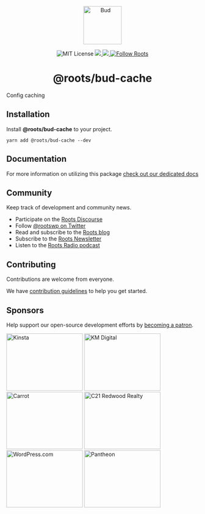 <p align="center">
  <img alt="Bud" src="https://cdn.roots.io/app/uploads/logo-bud.svg" height="100" />
</p>

<p align="center">
  <img
    alt="MIT License"
    src="https://img.shields.io/github/license/roots/bud?color=%23525ddc&style=flat-square"
  />
  <a href="https://www.npmjs.com/package/@roots/bud">
    <img src="https://img.shields.io/npm/v/@roots/bud.svg?color=%23525ddc&style=flat-square" />
  </a>
  <a href="https://codecov.io/gh/roots/bud">
    <img src="https://codecov.io/gh/roots/bud/branch/next/graph/badge.svg?token=DRJ28OD8XD" />
  </a>
  <a href="https://twitter.com/rootswp">
    <img
      alt="Follow Roots"
      src="https://img.shields.io/twitter/follow/rootswp.svg?color=%23525ddc&style=flat-square"
    />
  </a>
</p>

<h1 align="center">
  <strong>@roots/bud-cache</strong>
</h1>

Config caching

## Installation

Install **@roots/bud-cache** to your project.

```shell
yarn add @roots/bud-cache --dev
```

## Documentation

For more information on utilizing this package [check out our dedicated docs](https://budjs.netlify.app)

## Community

Keep track of development and community news.

- Participate on the [Roots Discourse](https://discourse.roots.io)
- Follow [@rootswp on Twitter](https://twitter.com/rootswp)
- Read and subscribe to the [Roots blog](https://roots.io/blog/)
- Subscribe to the [Roots Newsletter](https://roots.io/subscribe/)
- Listen to the [Roots Radio podcast](https://roots.io/podcast/)

## Contributing

Contributions are welcome from everyone.

We have [contribution guidelines](https://github.com/roots/guidelines/blob/master/CONTRIBUTING.md) to help you get started.

## Sponsors

Help support our open-source development efforts by [becoming a patron](https://www.patreon.com/rootsdev).

<a href="https://kinsta.com/?kaid=OFDHAJIXUDIV"><img src="https://cdn.roots.io/app/uploads/kinsta.svg" alt="Kinsta" width="200" height="150"/></a>
<a href="https://k-m.com/"><img src="https://cdn.roots.io/app/uploads/km-digital.svg" alt="KM Digital" width="200" height="150"/></a>
<a href="https://carrot.com/"><img src="https://cdn.roots.io/app/uploads/carrot.svg" alt="Carrot" width="200" height="150"/></a>
<a href="https://www.c21redwood.com/"><img src="https://cdn.roots.io/app/uploads/c21redwood.svg" alt="C21 Redwood Realty" width="200" height="150"/></a>
<a href="https://wordpress.com/"><img src="https://cdn.roots.io/app/uploads/wordpress.svg" alt="WordPress.com" width="200" height="150"/></a>
<a href="https://pantheon.io/"><img src="https://cdn.roots.io/app/uploads/pantheon.svg" alt="Pantheon" width="200" height="150"/></a>

